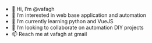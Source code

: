 - 👋 Hi, I’m @vafagh
- 👀 I’m interested in web base application and automation
- 🌱 I’m currently learning python and VueJS
- 💞️ I’m looking to collaborate on automation DIY projects
- 📫 Reach me at vafagh at gmail

<!---
vafagh/vafagh is a ✨ special ✨ repository because its `README.md` (this file) appears on your GitHub profile.
You can click the Preview link to take a look at your changes.
--->
